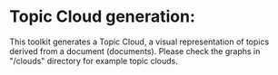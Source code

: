 # Topic Cloud generation:

This toolkit generates a Topic Cloud, a visual representation of topics derived from a document (documents). Please check the graphs in "/clouds" directory for example topic clouds.
